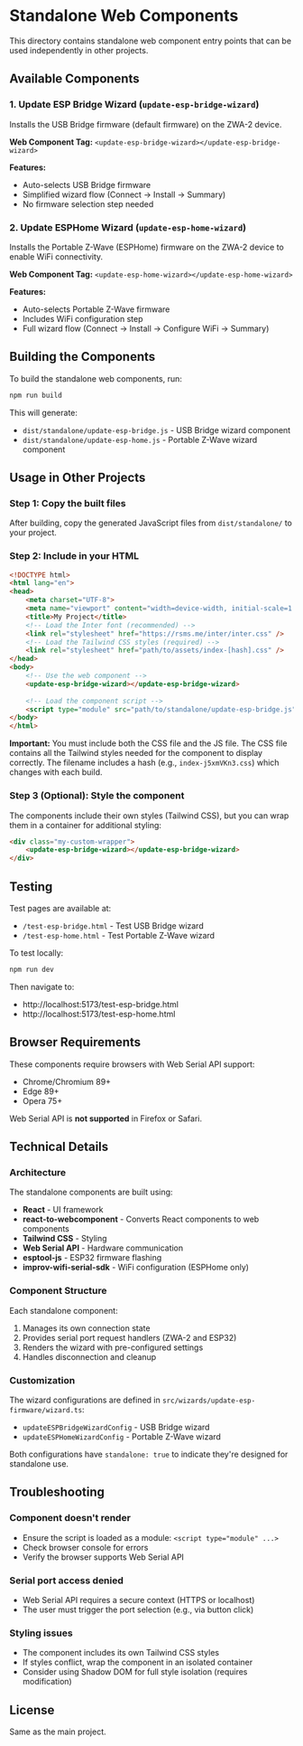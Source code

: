 # Standalone Web Components

This directory contains standalone web component entry points that can be used independently in other projects.

## Available Components

### 1. Update ESP Bridge Wizard (`update-esp-bridge-wizard`)

Installs the USB Bridge firmware (default firmware) on the ZWA-2 device.

**Web Component Tag:** `<update-esp-bridge-wizard></update-esp-bridge-wizard>`

**Features:**
- Auto-selects USB Bridge firmware
- Simplified wizard flow (Connect → Install → Summary)
- No firmware selection step needed

### 2. Update ESPHome Wizard (`update-esp-home-wizard`)

Installs the Portable Z-Wave (ESPHome) firmware on the ZWA-2 device to enable WiFi connectivity.

**Web Component Tag:** `<update-esp-home-wizard></update-esp-home-wizard>`

**Features:**
- Auto-selects Portable Z-Wave firmware
- Includes WiFi configuration step
- Full wizard flow (Connect → Install → Configure WiFi → Summary)

## Building the Components

To build the standalone web components, run:

```bash
npm run build
```

This will generate:
- `dist/standalone/update-esp-bridge.js` - USB Bridge wizard component
- `dist/standalone/update-esp-home.js` - Portable Z-Wave wizard component

## Usage in Other Projects

### Step 1: Copy the built files

After building, copy the generated JavaScript files from `dist/standalone/` to your project.

### Step 2: Include in your HTML

```html
<!DOCTYPE html>
<html lang="en">
<head>
	<meta charset="UTF-8">
	<meta name="viewport" content="width=device-width, initial-scale=1.0">
	<title>My Project</title>
	<!-- Load the Inter font (recommended) -->
	<link rel="stylesheet" href="https://rsms.me/inter/inter.css" />
	<!-- Load the Tailwind CSS styles (required) -->
	<link rel="stylesheet" href="path/to/assets/index-[hash].css" />
</head>
<body>
	<!-- Use the web component -->
	<update-esp-bridge-wizard></update-esp-bridge-wizard>
	
	<!-- Load the component script -->
	<script type="module" src="path/to/standalone/update-esp-bridge.js"></script>
</body>
</html>
```

**Important:** You must include both the CSS file and the JS file. The CSS file contains all the Tailwind styles needed for the component to display correctly. The filename includes a hash (e.g., `index-j5xmVKn3.css`) which changes with each build.

### Step 3 (Optional): Style the component

The components include their own styles (Tailwind CSS), but you can wrap them in a container for additional styling:

```html
<div class="my-custom-wrapper">
	<update-esp-bridge-wizard></update-esp-bridge-wizard>
</div>
```

## Testing

Test pages are available at:
- `/test-esp-bridge.html` - Test USB Bridge wizard
- `/test-esp-home.html` - Test Portable Z-Wave wizard

To test locally:

```bash
npm run dev
```

Then navigate to:
- http://localhost:5173/test-esp-bridge.html
- http://localhost:5173/test-esp-home.html

## Browser Requirements

These components require browsers with Web Serial API support:
- Chrome/Chromium 89+
- Edge 89+
- Opera 75+

Web Serial API is **not supported** in Firefox or Safari.

## Technical Details

### Architecture

The standalone components are built using:
- **React** - UI framework
- **react-to-webcomponent** - Converts React components to web components
- **Tailwind CSS** - Styling
- **Web Serial API** - Hardware communication
- **esptool-js** - ESP32 firmware flashing
- **improv-wifi-serial-sdk** - WiFi configuration (ESPHome only)

### Component Structure

Each standalone component:
1. Manages its own connection state
2. Provides serial port request handlers (ZWA-2 and ESP32)
3. Renders the wizard with pre-configured settings
4. Handles disconnection and cleanup

### Customization

The wizard configurations are defined in `src/wizards/update-esp-firmware/wizard.ts`:
- `updateESPBridgeWizardConfig` - USB Bridge wizard
- `updateESPHomeWizardConfig` - Portable Z-Wave wizard

Both configurations have `standalone: true` to indicate they're designed for standalone use.

## Troubleshooting

### Component doesn't render

- Ensure the script is loaded as a module: `<script type="module" ...>`
- Check browser console for errors
- Verify the browser supports Web Serial API

### Serial port access denied

- Web Serial API requires a secure context (HTTPS or localhost)
- The user must trigger the port selection (e.g., via button click)

### Styling issues

- The component includes its own Tailwind CSS styles
- If styles conflict, wrap the component in an isolated container
- Consider using Shadow DOM for full style isolation (requires modification)

## License

Same as the main project.
